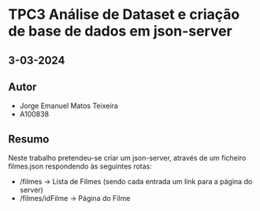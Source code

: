 # TPC3 Análise de Dataset e criação de base de dados em json-server

## 3-03-2024

## Autor
- Jorge Emanuel Matos Teixeira
- A100838

## Resumo
Neste trabalho pretendeu-se criar um json-server, através de um ficheiro filmes.json respondendo às seguintes rotas:

- /filmes -> Lista de Filmes (sendo cada entrada um link para a página do server)
- /filmes/idFilme -> Página do Filme